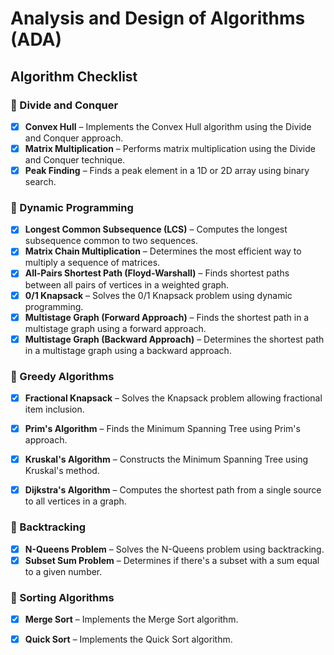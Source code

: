 # Analysis and Design of Algorithms (ADA)


##  Algorithm Checklist

### 🔹 Divide and Conquer
- [x] **Convex Hull** – Implements the Convex Hull algorithm using the Divide and Conquer approach.
- [x] **Matrix Multiplication** – Performs matrix multiplication using the Divide and Conquer technique.
- [x] **Peak Finding** – Finds a peak element in a 1D or 2D array using binary search.

### 🔹 Dynamic Programming
- [x] **Longest Common Subsequence (LCS)** – Computes the longest subsequence common to two sequences.
- [x] **Matrix Chain Multiplication** – Determines the most efficient way to multiply a sequence of matrices.
- [x] **All-Pairs Shortest Path (Floyd-Warshall)** – Finds shortest paths between all pairs of vertices in a weighted graph.
- [x] **0/1 Knapsack** – Solves the 0/1 Knapsack problem using dynamic programming.
- [x] **Multistage Graph (Forward Approach)** – Finds the shortest path in a multistage graph using a forward approach.
- [x] **Multistage Graph (Backward Approach)** – Determines the shortest path in a multistage graph using a backward approach.

### 🔹 Greedy Algorithms
- [x] **Fractional Knapsack** – Solves the Knapsack problem allowing fractional item inclusion.
- [x] **Prim's Algorithm** – Finds the Minimum Spanning Tree using Prim's approach.
- [x] **Kruskal's Algorithm** – Constructs the Minimum Spanning Tree using Kruskal's method.
- [x] **Dijkstra's Algorithm** – Computes the shortest path from a single source to all vertices in a graph.


### 🔹 Backtracking
- [x] **N-Queens Problem** – Solves the N-Queens problem using backtracking.
- [x] **Subset Sum Problem** – Determines if there's a subset with a sum equal to a given number.

### 🔹 Sorting Algorithms
- [x] **Merge Sort** – Implements the Merge Sort algorithm.
- [x] **Quick Sort** – Implements the Quick Sort algorithm.


